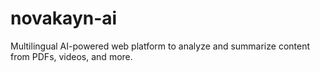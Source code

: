 # novakayn-ai
Multilingual AI-powered web platform to analyze and summarize content from PDFs, videos, and more.
